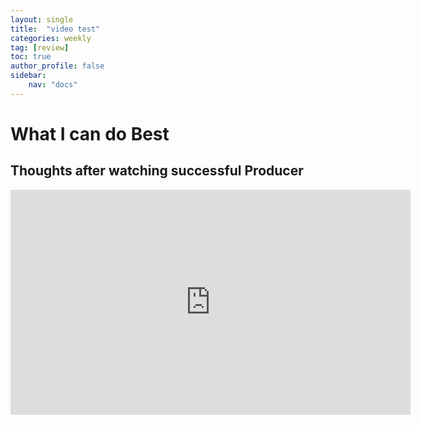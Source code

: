 ```yaml
---
layout: single
title:  "video test"
categories: weekly
tag: [review]
toc: true
author_profile: false
sidebar:
    nav: "docs"
---
```



# What I can do Best
## Thoughts after watching successful Producer

<iframe width="640" height="360" src="https://www.youtube.com/watch?v=lsEda2y4wWo" frameborder="0" allowfullscreen></iframe>